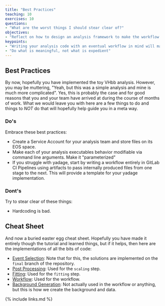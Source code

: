 ```yaml
---
title: "Best Practices"
teaching: 10
exercises: 10
questions:
- "What are the worst things I should stear clear of?"
objectives:
- "Reflect on how to design an analysis framework to make the workflow easier."
keypoints:
- "Writing your analysis code with an eventual workflow in mind will make it easier"
- "Do what is meaningful, not what is expedient"
---
```



## Best Practices
By now, hopefully you have implemented the toy VHbb analysis.  However, you may be muttering, "Yeah, but this was a simple analysis and mine is much more complicated".  Yes, this is probably the case and for good reasons that you and your team have arrived at during the course of months of work.  What we would leave you with here are a few things to do and things to *NOT* do that will hopefully help guide you in a meta way.

### Do's
Embrace these best practices:
  - Create a Service Account for your analysis team and store files on its EOS space.
  - Make each of your analysis executables behavior modifiable via command line arguments.  Make it "parameterized"
  - If you struggle with yadage, start by writing a workflow entirely in GitLab CI Pipelines using artifacts to pass internally produced files from one stage to the next.  This will provide a template for your yadage implementation.

### Dont's
Try to stear clear of these things:
  - Hardcoding is bad.


## Cheat Sheet
And now a buried easter egg cheat sheet.  Hopefully you have made it entirely though the tutorial and learned things, but if it helps, then here are the implementations of all the bits of code:
 - [Event Selection](https://gitlab.cern.ch/recast-examples/event-selection/-/tree/final): Note that for this, the solutions are implemented on the `final` branch of the repository.
 - [Post Processing](https://gitlab.cern.ch/recast-examples/post-processing): Used for the `scaling` step.
 - [Fitting](https://gitlab.cern.ch/recast-examples/fitting): Used for the `fitting` step.
 - [Workflow](https://gitlab.cern.ch/recast-examples/workflow): Used for the workflow.
 - [Background Generation](https://gitlab.cern.ch/recast-examples/background-generation): Not actually used in the workflow or anything, but this is how we create the background and data.

{% include links.md %}

